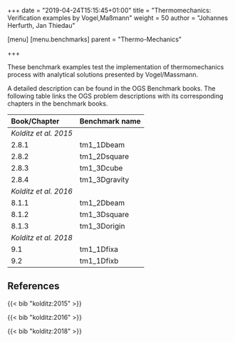 +++
date = "2019-04-24T15:15:45+01:00"
title = "Thermomechanics: Verification examples by Vogel,Maßmann"
weight = 50
author = "Johannes Herfurth, Jan Thiedau"

[menu]
  [menu.benchmarks]
    parent = "Thermo-Mechanics"

+++

These benchmark examples test the implementation of
thermomechanics process with analytical solutions
presented by Vogel/Massmann.

A detailed description can be found in the OGS Benchmark books.
The following table links the OGS problem descriptions with its corresponding
chapters in the benchmark books.

| Book/Chapter | Benchmark name |
|:--- | :--- |
|*Kolditz et al. 2015*||
|2.8.1 | tm1_1Dbeam|
|2.8.2  |   tm1_2Dsquare
|2.8.3  |   tm1_3Dcube
|2.8.4  |   tm1_3Dgravity
| *Kolditz et al. 2016*||
|8.1.1  |  tm1_2Dbeam
|8.1.2  |  tm1_3Dsquare
|8.1.3  |  tm1_3Dorigin
| *Kolditz et al. 2018*||
|9.1   |  tm1_1Dfixa
|9.2   |  tm1_1Dfixb

## References

{{< bib "kolditz:2015" >}}

{{< bib "kolditz:2016" >}}

{{< bib "kolditz:2018" >}}
